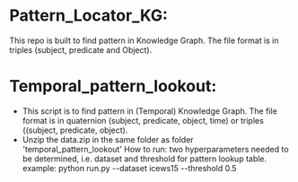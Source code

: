 # Pattern_Locator_KG:
This repo is built to find pattern in Knowledge Graph. The file format is in triples (subject, predicate and Object). 

# Temporal_pattern_lookout:
- This script is to find pattern in (Temporal) Knowledge Graph. The file format is in quaternion (subject, predicate, object, time) or triples ((subject, predicate, object).
- Unzip the data.zip in the same folder as folder 'temporal_pattern_lookout'
How to run:
  two hyperparameters needed to be determined, i.e. dataset and threshold for pattern lookup table. 
  example: 
  python run.py --dataset icews15 --threshold 0.5
